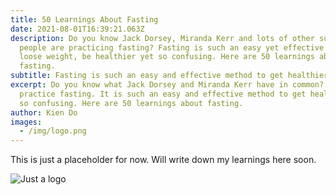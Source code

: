 ```yaml
---
title: 50 Learnings About Fasting
date: 2021-08-01T16:39:21.063Z
description: Do you know Jack Dorsey, Miranda Kerr and lots of other successful
  people are practicing fasting? Fasting is such an easy yet effective method to
  loose weight, be healthier yet so confusing. Here are 50 learnings about
  fasting.
subtitle: Fasting is such an easy and effective method to get healthier yet so confusing.
excerpt: Do you know what Jack Dorsey and Miranda Kerr have in common? They both
  practice fasting. It is such an easy and effective method to get healthier yet
  so confusing. Here are 50 learnings about fasting.
author: Kien Do
images:
  - /img/logo.png
---
```

This is just a placeholder for now. Will write down my learnings here soon.

![](/img/logo.png "Just a logo")
